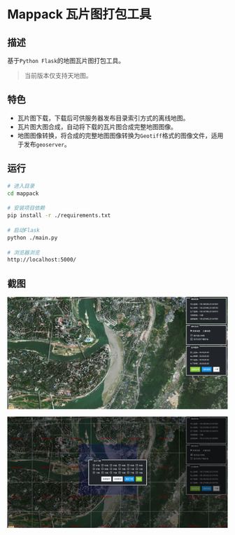 # Mappack 瓦片图打包工具



## 描述

基于`Python Flask`的地图瓦片图打包工具。

> 当前版本仅支持天地图。



## 特色

- 瓦片图下载，下载后可供服务器发布目录索引方式的离线地图。
- 瓦片图大图合成，自动将下载的瓦片图合成完整地图图像。
- 地图图像转换，将合成的完整地图图像转换为`Geotiff`格式的图像文件，适用于发布`geoserver`。



## 运行

```bash
# 进入目录
cd mappack

# 安装项目依赖
pip install -r ./requirements.txt

# 启动Flask
python ./main.py

# 浏览器浏览
http://localhost:5000/
```



## 截图

![截图1](./docs/screenshot_1.png)

![截图1](./docs/screenshot_2.png)
